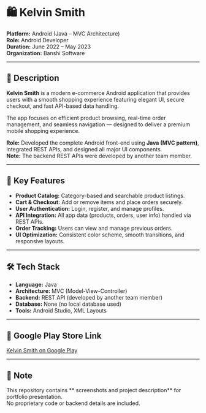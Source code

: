 # 🛍️ Kelvin Smith

**Platform:** Android (Java – MVC Architecture)  
**Role:** Android Developer  
**Duration:** June 2022 – May 2023  
**Organization:** Banshi Software  

---

## 📱 Description
**Kelvin Smith** is a modern e-commerce Android application that provides users with a smooth shopping experience featuring elegant UI, secure checkout, and fast API-based data handling.  

The app focuses on efficient product browsing, real-time order management, and seamless navigation — designed to deliver a premium mobile shopping experience.  

**Role:** Developed the complete Android front-end using **Java (MVC pattern)**, integrated REST APIs, and designed all major UI components.  
**Note:** The backend REST APIs were developed by another team member.

---

## 🚀 Key Features
- **Product Catalog:** Category-based and searchable product listings.  
- **Cart & Checkout:** Add or remove items and place orders securely.  
- **User Authentication:** Login, register, and manage profiles.  
- **API Integration:** All app data (products, orders, user info) handled via REST APIs.  
- **Order Tracking:** Users can view and manage previous orders.  
- **UI Optimization:** Consistent color scheme, smooth transitions, and responsive layouts.  

---

## 🛠️ Tech Stack
- **Language:** Java  
- **Architecture:** MVC (Model-View-Controller)  
- **Backend:** REST API (developed by another team member)  
- **Database:** None (no local database used)  
- **Tools:** Android Studio, XML Layouts  

---

## 🔗 Google Play Store Link
[Kelvin Smith on Google Play](https://play.google.com/store/apps/details?id=com.kalvin_smith&hl=en)

---


## 📌 Note
This repository contains ** screenshots and project description** for portfolio presentation.  
No proprietary code or backend details are included.  

